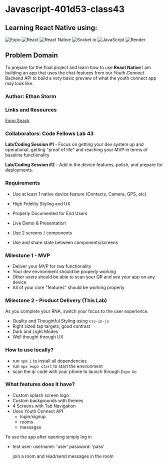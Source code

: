 # Javascript-401d53-class43

## Learning React Native using:

![Expo](https://img.shields.io/badge/expo-1C1E24?style=for-the-badge&logo=expo&logoColor=#D04A37) ![React](https://img.shields.io/badge/react-%2320232a.svg?style=for-the-badge&logo=react&logoColor=%2361DAFB) ![React Native](https://img.shields.io/badge/react_native-%2320232a.svg?style=for-the-badge&logo=react&logoColor=%2361DAFB) ![Socket.io](https://img.shields.io/badge/Socket.io-black?style=for-the-badge&logo=socket.io&badgeColor=010101) ![JavaScript](https://img.shields.io/badge/javascript-%23323330.svg?style=for-the-badge&logo=javascript&logoColor=%010101) ![Render](https://img.shields.io/badge/render-0A0A0A?style=for-the-badge&logo=render&logoColor=white)

## Problem Domain

To prepare for the final project and learn how to use **React Native** I am building an app that uses the chat features from our _Youth Connect_ Backend API to build a very basic preview of what the youth connect app may look like.

### Author: Ethan Storm

### Links and Resources

[Expo Snack](https://snack.expo.dev/@stormyfrolic/github.com-shadowdraco-javascript-401d53-class43)

### Collaborators: Code Fellows Lab 43

**Lab/Coding Session #1** - Focus on getting your dev system up and operational, getting "proof of life" and reaching your MVP in terms of baseline functionality

**Lab/Coding Session #2** - Add in the device features, polish, and prepare for deployments.

### Requirements

- Use at least 1 native device feature (Contacts, Camera, GPS, etc)
- High Fidelity Styling and UX
- Properly Documented for End Users
- Live Demo & Presentation

- Use 2 screens / components
- Use and share state between components/screens

### Milestone 1 - MVP

- Deliver your MVP for raw functionality
- Your dev environment should be properly working
- Other users should be able to scan your QR and see your app on any device
- All of your core "features" should be working properly

### Milestone 2 - Product Delivery (This Lab)

As you complete your RNA, switch your focus to the user experience.

- Quality and Thoughtful Styling using `css-in-js`
- Right sized tap targets, good contrast
- Dark and Light Modes
- Well thought through UX

### How to use locally?

- run `npm i` to install all dependencies
- run `npx expo start` to start the environment
- scan the qr code with your phone to launch through `Expo Go`

### What features does it have?

- Custom splash screen logo
- Custom backgrounds with themes
- 4 Screens with Tab Navigation
- Uses Youth Connect API
  - login/signup
  - rooms
  - messages

To use the app after opening simply log in

- test user:
  username: 'user'
  password: 'pass'

  join a room and read/send messages in the room

